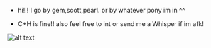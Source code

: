 - hi!!! I go by gem,scott,pearl. or by whatever pony im in ^^

- C+H is fine!! also feel free to int or send me a Whisper if im afk!


![alt text](https://cdn.discordapp.com/attachments/1052873893028843574/1294538796657803264/Untitled171_20241012005429.png?ex=670b60b4&is=670a0f34&hm=d8ad303cb44ec52c8ebb80d13ecccdce79c5be12549aaba196a959dd1829a2d8&)

